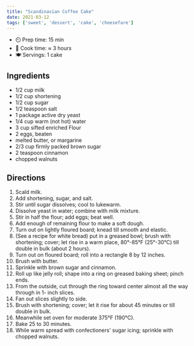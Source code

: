 ```yaml
---
title: "Scandinavian Coffee Cake"
date: 2021-03-12
tags: ['sweet', 'dessert', 'cake', 'cheesefare']
---
```


- ⏲️ Prep time: 15 min
- 🍳 Cook time: ≈ 3 hours
- 🍽️ Servings: 1 cake

## Ingredients

- 1/2 cup milk
- 1/2 cup shortening
- 1/2 cup sugar
- 1/2 teaspoon salt
- 1 package active dry yeast
- 1/4 cup warm (not hot) water
- 3 cup sifted enriched Flour
- 2 eggs, beaten
- melted butter, or margarine
- 2/3 cup firmly packed brown sugar
- 2 teaspoon cinnamon
- chopped walnuts

## Directions

1. Scald milk.
2. Add shortening, sugar, and salt.
3. Stir until sugar dissolves; cool to lukewarm.
4. Dissolve yeast in water; combine with milk mixture.
5. Stir in half the flour; add eggs; beat well.
6. Add enough of remaining flour to make a soft dough.
7. Turn out on lightly floured board; knead till smooth and elastic.
8. (See a recipe for white bread) put in a greased bowl; brush with shortening; cover; let rise in a warm place, 80°-85°F (25°-30°C) till double in bulk (about 2 hours).
9. Turn out on floured board; roll into a rectangle 8 by 12 inches.
10. Brush with butter.
11. Sprinkle with brown sugar and cinnamon.
12. Roll up like jelly roll; shape into a ring on greased baking sheet; pinch ends.
13. From the outside, cut through the ring toward center almost all the way through in 1- inch slices.
14. Fan out slices slightly to side.
15. Brush with shortening; cover; let it rise for about 45 minutes or till double in bulk.
16. Meanwhile set oven for moderate 375°F (190°C).
17. Bake 25 to 30 minutes.
18. While warm spread with confectioners' sugar icing; sprinkle with chopped walnuts.
